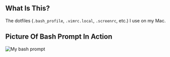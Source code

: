 What Is This?
-------------

The dotfiles (`.bash_profile`, `.vimrc.local`, `.screenrc`, etc.) I use on my
Mac.


Picture Of Bash Prompt In Action
--------------------------------

![My bash prompt](https://img.skitch.com/20120319-kidu16rjx9cpyhx396d9ujdbs9.png)
